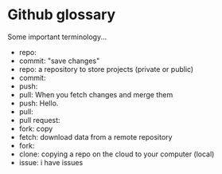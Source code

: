 # Github glossary

Some important terminology...

- repo: 
- commit: "save changes"
- repo: a repository to store projects (private or public)
- commit: 
- push: 
- pull: When you fetch changes and merge them
- push: Hello.
- pull: 
- pull request: 
- fork: copy
- fetch: download data from a remote repository
- fork: 
- clone: copying a repo on the cloud to your computer (local)
- issue: i have issues
